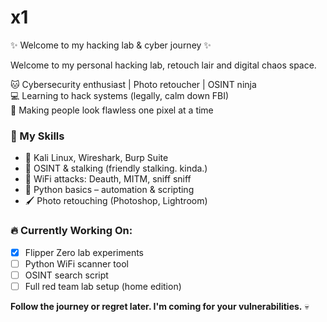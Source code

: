 # x1
✨ Welcome to my hacking lab &amp; cyber journey ✨

Welcome to my personal hacking lab, retouch lair and digital chaos space.

🐱 Cybersecurity enthusiast | Photo retoucher | OSINT ninja  
💻 Learning to hack systems (legally, calm down FBI)  
💄 Making people look flawless one pixel at a time

### 🔧 My Skills
- 🐧 Kali Linux, Wireshark, Burp Suite
- 🧠 OSINT & stalking (friendly stalking. kinda.)
- 📡 WiFi attacks: Deauth, MITM, sniff sniff
- 🐍 Python basics – automation & scripting
- 🖌️ Photo retouching (Photoshop, Lightroom)

### 🔥 Currently Working On:
- [x] Flipper Zero lab experiments
- [ ] Python WiFi scanner tool
- [ ] OSINT search script
- [ ] Full red team lab setup (home edition)

**Follow the journey or regret later. I'm coming for your vulnerabilities.** 💀
